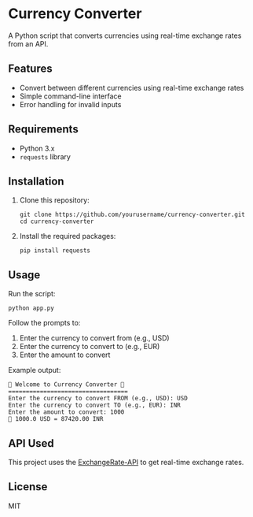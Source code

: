 # Currency Converter

A Python script that converts currencies using real-time exchange rates from an API.

## Features

- Convert between different currencies using real-time exchange rates
- Simple command-line interface
- Error handling for invalid inputs

## Requirements

- Python 3.x
- `requests` library

## Installation

1. Clone this repository:

   ```
   git clone https://github.com/yourusername/currency-converter.git
   cd currency-converter
   ```

2. Install the required packages:
   ```
   pip install requests
   ```

## Usage

Run the script:

```
python app.py
```

Follow the prompts to:

1. Enter the currency to convert from (e.g., USD)
2. Enter the currency to convert to (e.g., EUR)
3. Enter the amount to convert

Example output:

```
💱 Welcome to Currency Converter 💱
==================================
Enter the currency to convert FROM (e.g., USD): USD
Enter the currency to convert TO (e.g., EUR): INR
Enter the amount to convert: 1000
💱 1000.0 USD = 87420.00 INR
```

## API Used

This project uses the [ExchangeRate-API](https://api.exchangerate-api.com) to get real-time exchange rates.

## License

MIT
